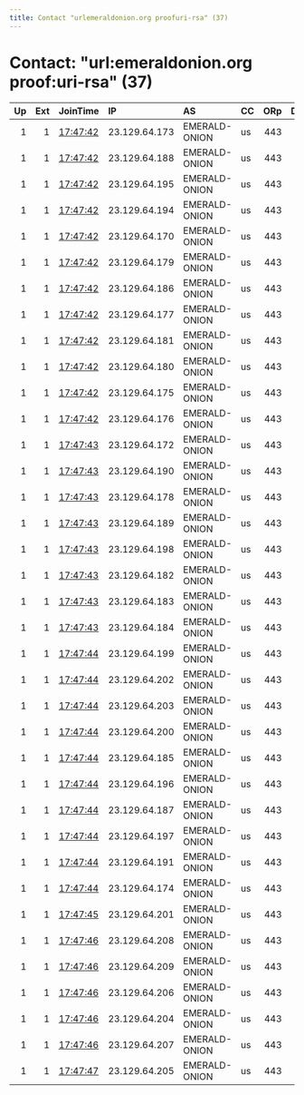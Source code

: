 ```yaml
---
title: Contact "urlemeraldonion.org proofuri-rsa" (37)
---
```


# Contact: "url:emeraldonion.org proof:uri-rsa" (37)

|   Up |   Ext | JoinTime                                                                                            | IP            | AS            | CC   |   ORp |   Dirp | OS   | Version   | Nickname   |   eFamMembers |
|-----:|------:|:----------------------------------------------------------------------------------------------------|:--------------|:--------------|:-----|------:|-------:|:-----|:----------|:-----------|--------------:|
|    1 |     1 | [17:47:42](https://metrics.torproject.org/rs.html#details/044600FD968728A6F220D5347AD897F421B757C0) | 23.129.64.173 | EMERALD-ONION | us   |   443 |      0 | BSD  | 0.4.6.7   | EOExit     |            75 |
|    1 |     1 | [17:47:42](https://metrics.torproject.org/rs.html#details/13ED60C81395F2EE07FB5BA200C2D830B2631CC2) | 23.129.64.188 | EMERALD-ONION | us   |   443 |      0 | BSD  | 0.4.6.7   | EOExit     |            75 |
|    1 |     1 | [17:47:42](https://metrics.torproject.org/rs.html#details/144C62159473847F4A56B1EB5064B0E1B20C6746) | 23.129.64.195 | EMERALD-ONION | us   |   443 |      0 | BSD  | 0.4.6.7   | EOExit     |            75 |
|    1 |     1 | [17:47:42](https://metrics.torproject.org/rs.html#details/34A104E3100CFF4747A2296443C59FD38466B4CE) | 23.129.64.194 | EMERALD-ONION | us   |   443 |      0 | BSD  | 0.4.6.7   | EOExit     |            75 |
|    1 |     1 | [17:47:42](https://metrics.torproject.org/rs.html#details/40B461D3F99EA2DE118902AD22B1BA7AE7E9281F) | 23.129.64.170 | EMERALD-ONION | us   |   443 |      0 | BSD  | 0.4.6.7   | EOExit     |            75 |
|    1 |     1 | [17:47:42](https://metrics.torproject.org/rs.html#details/4514AE63433EFFAE53C6FCEA7E4B6CB1916179BC) | 23.129.64.179 | EMERALD-ONION | us   |   443 |      0 | BSD  | 0.4.6.7   | EOExit     |            75 |
|    1 |     1 | [17:47:42](https://metrics.torproject.org/rs.html#details/77CC9831D8363AE2D2FF9830B118802797581619) | 23.129.64.186 | EMERALD-ONION | us   |   443 |      0 | BSD  | 0.4.6.7   | EOExit     |            75 |
|    1 |     1 | [17:47:42](https://metrics.torproject.org/rs.html#details/8B4381CBDD1358AC8EE66C23B5BE5E0A3F780F21) | 23.129.64.177 | EMERALD-ONION | us   |   443 |      0 | BSD  | 0.4.6.7   | EOExit     |            75 |
|    1 |     1 | [17:47:42](https://metrics.torproject.org/rs.html#details/A266163E1C266EDE1A8A1AF1B2752C816B077E97) | 23.129.64.181 | EMERALD-ONION | us   |   443 |      0 | BSD  | 0.4.6.7   | EOExit     |            75 |
|    1 |     1 | [17:47:42](https://metrics.torproject.org/rs.html#details/A3982AE52B15C43CE9C66933908011BAA680C679) | 23.129.64.180 | EMERALD-ONION | us   |   443 |      0 | BSD  | 0.4.6.7   | EOExit     |            75 |
|    1 |     1 | [17:47:42](https://metrics.torproject.org/rs.html#details/C2FD809D4767078960DCA551106B93B232FFA72D) | 23.129.64.175 | EMERALD-ONION | us   |   443 |      0 | BSD  | 0.4.6.7   | EOExit     |            75 |
|    1 |     1 | [17:47:42](https://metrics.torproject.org/rs.html#details/ECF68785EE5A8C03EEF06AF0EC13D433E159240B) | 23.129.64.176 | EMERALD-ONION | us   |   443 |      0 | BSD  | 0.4.6.7   | EOExit     |            75 |
|    1 |     1 | [17:47:43](https://metrics.torproject.org/rs.html#details/0C47F24911A0D650BE1336AE72F04FC1752B76E5) | 23.129.64.172 | EMERALD-ONION | us   |   443 |      0 | BSD  | 0.4.6.7   | EOExit     |            75 |
|    1 |     1 | [17:47:43](https://metrics.torproject.org/rs.html#details/165129780C5F72295A124C758AE921D19D1C5094) | 23.129.64.190 | EMERALD-ONION | us   |   443 |      0 | BSD  | 0.4.6.7   | EOExit     |            75 |
|    1 |     1 | [17:47:43](https://metrics.torproject.org/rs.html#details/1C28BFBC8A08681E7FA26E308B08B2F343EC4C3E) | 23.129.64.178 | EMERALD-ONION | us   |   443 |      0 | BSD  | 0.4.6.7   | EOExit     |            75 |
|    1 |     1 | [17:47:43](https://metrics.torproject.org/rs.html#details/37105CA3BFA4EDE936960202DDAFFC861BF240B3) | 23.129.64.189 | EMERALD-ONION | us   |   443 |      0 | BSD  | 0.4.6.7   | EOExit     |            75 |
|    1 |     1 | [17:47:43](https://metrics.torproject.org/rs.html#details/4BD7643C73B79335480206BD95074C42893F4C7A) | 23.129.64.198 | EMERALD-ONION | us   |   443 |      0 | BSD  | 0.4.6.7   | EOExit     |            75 |
|    1 |     1 | [17:47:43](https://metrics.torproject.org/rs.html#details/8CA983ACC27CF2224DA6FB3140E5366DE19C2E9B) | 23.129.64.182 | EMERALD-ONION | us   |   443 |      0 | BSD  | 0.4.6.7   | EOExit     |            75 |
|    1 |     1 | [17:47:43](https://metrics.torproject.org/rs.html#details/93B69B4C29EA6F438E683D0D5664FC1A218EB77B) | 23.129.64.183 | EMERALD-ONION | us   |   443 |      0 | BSD  | 0.4.6.7   | EOExit     |            75 |
|    1 |     1 | [17:47:43](https://metrics.torproject.org/rs.html#details/BBB0F4B48FDD7F1EDC90CA61D7085780CB1EB5FB) | 23.129.64.184 | EMERALD-ONION | us   |   443 |      0 | BSD  | 0.4.6.7   | EOExit     |            75 |
|    1 |     1 | [17:47:44](https://metrics.torproject.org/rs.html#details/5F73450B5A8668A882E123EF3C439A276ACF291D) | 23.129.64.199 | EMERALD-ONION | us   |   443 |      0 | BSD  | 0.4.6.7   | EOExit     |            75 |
|    1 |     1 | [17:47:44](https://metrics.torproject.org/rs.html#details/8D90C24C6B8E43306C1E24C7E1F753C03EDA64B0) | 23.129.64.202 | EMERALD-ONION | us   |   443 |      0 | BSD  | 0.4.6.7   | EOExit     |            75 |
|    1 |     1 | [17:47:44](https://metrics.torproject.org/rs.html#details/9E16296A36D3618C7D4BF62F338B78E37399031D) | 23.129.64.203 | EMERALD-ONION | us   |   443 |      0 | BSD  | 0.4.6.7   | EOExit     |            75 |
|    1 |     1 | [17:47:44](https://metrics.torproject.org/rs.html#details/B329CD62C6E03DE48017BBEF5CAD9C0B5D7624C7) | 23.129.64.200 | EMERALD-ONION | us   |   443 |      0 | BSD  | 0.4.6.7   | EOExit     |            75 |
|    1 |     1 | [17:47:44](https://metrics.torproject.org/rs.html#details/B35654787AB7CDE0FA9E4759FB56CF3ADFAA35BA) | 23.129.64.185 | EMERALD-ONION | us   |   443 |      0 | BSD  | 0.4.6.7   | EOExit     |            75 |
|    1 |     1 | [17:47:44](https://metrics.torproject.org/rs.html#details/B83B040C3545808BBF1E38E1CF96F4FC222CFB06) | 23.129.64.196 | EMERALD-ONION | us   |   443 |      0 | BSD  | 0.4.6.7   | EOExit     |            75 |
|    1 |     1 | [17:47:44](https://metrics.torproject.org/rs.html#details/C51242EB0E49E156C7A1318DB0C6AB3139ED671D) | 23.129.64.187 | EMERALD-ONION | us   |   443 |      0 | BSD  | 0.4.6.7   | EOExit     |            75 |
|    1 |     1 | [17:47:44](https://metrics.torproject.org/rs.html#details/C925443ADEE6D8BF229C92DF9BA837D919AEC2FB) | 23.129.64.197 | EMERALD-ONION | us   |   443 |      0 | BSD  | 0.4.6.7   | EOExit     |            75 |
|    1 |     1 | [17:47:44](https://metrics.torproject.org/rs.html#details/D8B6032CF20674D9C45DAC95C6B6E3A52AAEB158) | 23.129.64.191 | EMERALD-ONION | us   |   443 |      0 | BSD  | 0.4.6.7   | EOExit     |            75 |
|    1 |     1 | [17:47:44](https://metrics.torproject.org/rs.html#details/F5909411F87FBCBF331E59150C961D7947A618A2) | 23.129.64.174 | EMERALD-ONION | us   |   443 |      0 | BSD  | 0.4.6.7   | EOExit     |            75 |
|    1 |     1 | [17:47:45](https://metrics.torproject.org/rs.html#details/2D1BEC2E19D469900F48A876BB203C34EF34979A) | 23.129.64.201 | EMERALD-ONION | us   |   443 |      0 | BSD  | 0.4.6.7   | EOExit     |            75 |
|    1 |     1 | [17:47:46](https://metrics.torproject.org/rs.html#details/1999D24329F028210809834FA8E1AE94639EC1BD) | 23.129.64.208 | EMERALD-ONION | us   |   443 |      0 | BSD  | 0.4.6.7   | EOExit     |            75 |
|    1 |     1 | [17:47:46](https://metrics.torproject.org/rs.html#details/209E01C6ABBEC9304E068F836950352F7BAB9EB4) | 23.129.64.209 | EMERALD-ONION | us   |   443 |      0 | BSD  | 0.4.6.7   | EOExit     |            75 |
|    1 |     1 | [17:47:46](https://metrics.torproject.org/rs.html#details/B6718E555CBE3709F96947B8B08B8B3AC3D2EA4A) | 23.129.64.206 | EMERALD-ONION | us   |   443 |      0 | BSD  | 0.4.6.7   | EOExit     |            75 |
|    1 |     1 | [17:47:46](https://metrics.torproject.org/rs.html#details/F7205D5C4CD918A3B47EA489822DB339F113CA4F) | 23.129.64.204 | EMERALD-ONION | us   |   443 |      0 | BSD  | 0.4.6.7   | EOExit     |            75 |
|    1 |     1 | [17:47:46](https://metrics.torproject.org/rs.html#details/F8F4FCC3E32265B6E73F41865F37C3DC29D84C05) | 23.129.64.207 | EMERALD-ONION | us   |   443 |      0 | BSD  | 0.4.6.7   | EOExit     |            75 |
|    1 |     1 | [17:47:47](https://metrics.torproject.org/rs.html#details/EC78AFAEADB792D3977CEBAA2782AF846F420BEC) | 23.129.64.205 | EMERALD-ONION | us   |   443 |      0 | BSD  | 0.4.6.7   | EOExit     |            75 |
